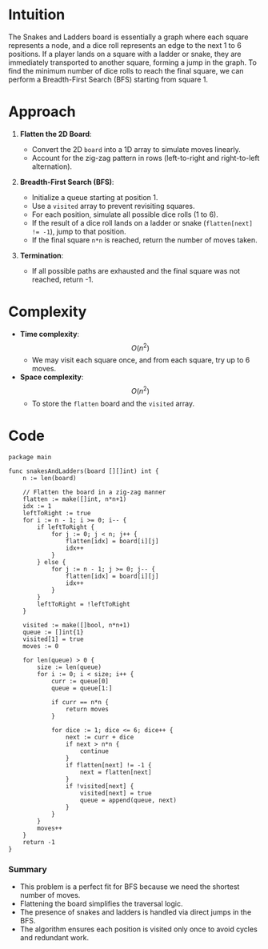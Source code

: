 # Intuition
The Snakes and Ladders board is essentially a graph where each square represents a node, and a dice roll represents an edge to the next 1 to 6 positions. If a player lands on a square with a ladder or snake, they are immediately transported to another square, forming a jump in the graph. To find the minimum number of dice rolls to reach the final square, we can perform a Breadth-First Search (BFS) starting from square 1.

# Approach
1. **Flatten the 2D Board**:
    - Convert the 2D `board` into a 1D array to simulate moves linearly.
    - Account for the zig-zag pattern in rows (left-to-right and right-to-left alternation).

2. **Breadth-First Search (BFS)**:
    - Initialize a queue starting at position 1.
    - Use a `visited` array to prevent revisiting squares.
    - For each position, simulate all possible dice rolls (1 to 6).
    - If the result of a dice roll lands on a ladder or snake (`flatten[next] != -1`), jump to that position.
    - If the final square `n*n` is reached, return the number of moves taken.

3. **Termination**:
    - If all possible paths are exhausted and the final square was not reached, return -1.

# Complexity
- **Time complexity**: $$O(n^2)$$
    - We may visit each square once, and from each square, try up to 6 moves.
- **Space complexity**: $$O(n^2)$$
    - To store the `flatten` board and the `visited` array.

# Code
```golang
package main

func snakesAndLadders(board [][]int) int {
	n := len(board)

	// Flatten the board in a zig-zag manner
	flatten := make([]int, n*n+1)
	idx := 1
	leftToRight := true
	for i := n - 1; i >= 0; i-- {
		if leftToRight {
			for j := 0; j < n; j++ {
				flatten[idx] = board[i][j]
				idx++
			}
		} else {
			for j := n - 1; j >= 0; j-- {
				flatten[idx] = board[i][j]
				idx++
			}
		}
		leftToRight = !leftToRight
	}

	visited := make([]bool, n*n+1)
	queue := []int{1}
	visited[1] = true
	moves := 0

	for len(queue) > 0 {
		size := len(queue)
		for i := 0; i < size; i++ {
			curr := queue[0]
			queue = queue[1:]

			if curr == n*n {
				return moves
			}

			for dice := 1; dice <= 6; dice++ {
				next := curr + dice
				if next > n*n {
					continue
				}
				if flatten[next] != -1 {
					next = flatten[next]
				}
				if !visited[next] {
					visited[next] = true
					queue = append(queue, next)
				}
			}
		}
		moves++
	}
	return -1
}
```

### Summary
- This problem is a perfect fit for BFS because we need the shortest number of moves.
- Flattening the board simplifies the traversal logic.
- The presence of snakes and ladders is handled via direct jumps in the BFS.
- The algorithm ensures each position is visited only once to avoid cycles and redundant work.
